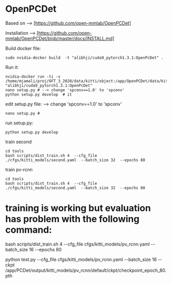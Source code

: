 # OpenPCDet
 Based on --> [https://github.com/open-mmlab/OpenPCDet]
 
 Installation --> [https://github.com/open-mmlab/OpenPCDet/blob/master/docs/INSTALL.md]


Build docker file:
```
sudo nvidia-docker build  -t "alibhji/cuda9_pytorch1.3.1:OpenPcDet" .
``` 
Run it:
``` 				
nvidia-docker run -ti -v /home/mjamali/proj/OFT_3_2020/data/kitti/object:/app/OpenPCDet/data/kitti  "alibhji/cuda9_pytorch1.3.1:OpenPcDet"
nano setup.py # --> change 'spconv==1.0' to 'spconv'
python setup.py develop  # it
``` 

edit setup.py file: --> change 'spconv==1.0' to 'spconv'
``` 				
nano setup.py # 
``` 

run setup.py:
```
python setup.py develop
```

train second
```
cd tools
bash scripts/dist_train.sh 4  --cfg_file ./cfgs/kitti_models/second.yaml  --batch_size 32  --epochs 80
```

train pv-rcnn
```
cd tools
bash scripts/dist_train.sh 4  --cfg_file ./cfgs/kitti_models/second.yaml  --batch_size 32  --epochs 80
```

# training is working but evaluation has problem with the following command:
bash scripts/dist_train.sh 4 --cfg_file cfgs/kitti_models/pv_rcnn.yaml --batch_size 16 --epochs 80

python test.py --cfg_file cfgs/kitti_models/pv_rcnn.yaml --batch_size 16 --ckpt /app/PCDet/output/kitti_models/pv_rcnn/default/ckpt/checkpoint_epoch_80.pth 